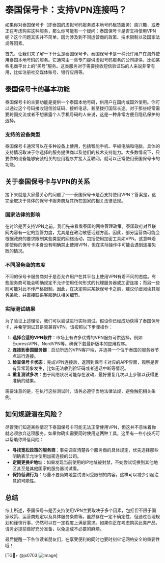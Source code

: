 # 泰国保号卡：支持VPN连接吗？

如果你对泰国保号卡（即泰国的虚拟号码服务或本地号码租赁服务）感兴趣，或者正在考虑购买这种服务，那么你可能有一个疑问：泰国保号卡是否支持使用VPN呢？这个问题其实并不简单，因为涉及到不同运营商的政策、技术限制以及国家法规等因素。

首先，让我们来了解一下什么是泰国保号卡。泰国保号卡是一种允许用户在海外使用泰国本地号码的服务。它通常由一些专门提供虚拟号码服务的公司提供，比如某些电商平台上的“买号”服务。这类服务对于需要接收短信验证码的人来说非常有用，比如注册社交媒体账号、银行应用等。

## 泰国保号卡的基本功能

泰国保号卡的主要功能是提供一个泰国本地号码，供用户在国内或国外使用。你可以通过这个号码接收短信验证码、接听电话，甚至拨打国际长途。对于那些经常需要跨国交流或者不想暴露个人手机号码的人来说，这是一种非常方便且隐私保护的选择。

### 支持的设备类型

泰国保号卡通常可以在多种设备上使用，包括智能手机、平板电脑和电脑。具体的支持情况取决于你选择的服务提供商以及他们的技术支持能力。大多数情况下，只要你的设备能够安装相关的应用程序并接入互联网，就可以正常使用泰国保号卡的功能。

## 关于泰国保号卡与VPN的关系

接下来就是大家最关心的问题了——泰国保号卡是否支持使用VPN？答案是，这完全取决于具体的保号卡服务商及其所在国家的相关法律法规。

### 国家法律的影响

在讨论是否支持VPN之前，我们先来看看泰国的网络管理政策。泰国政府对互联网内容有一定的监管力度，尤其是在政治敏感话题方面。因此，部分运营商可能会根据政府的要求限制某些类型的网络活动，包括使用加密工具如VPN。这意味着即使你的保号卡本身没有明确禁止使用VPN，但在实际操作中可能会遇到连接失败的情况。

### 不同服务商的态度

不同的保号卡服务商对于是否允许用户在其平台上使用VPN有着不同的态度。有些服务商可能会明确规定不允许使用任何形式的代理服务器或加密连接；而另一些则可能对此不作严格限制。因此，在决定购买某款保号卡之前，建议仔细阅读其服务条款，并直接联系客服确认相关细节。

### 实际测试结果

为了验证上述理论，我们可以尝试进行实际测试。假设你已经成功获得了泰国保号卡，并希望测试其是否兼容VPN，请按照以下步骤操作：

1. **选择合适的VPN软件**：市场上有许多优秀的VPN服务可供选择，例如ExpressVPN、NordVPN等。确保下载最新版本的应用程序。
2. **连接到泰国服务器**：启动所选的VPN客户端，并选择一个位于泰国的服务器节点进行连接。
3. **检查保号卡状态**：完成VPN连接后，返回到保号卡对应的APP界面，观察是否有异常现象发生，比如无法收到验证码或者通话中断等情况。
4. **重复测试多次**：由于网络状况可能存在波动，最好重复几次以上步骤以获得更准确的结果。

需要注意的是，在执行这些测试时，请务必遵守当地法律法规，避免触犯相关条例。

## 如何规避潜在风险？

尽管我们知道某些情况下泰国保号卡可能无法正常使用VPN，但这并不意味着你就必须放弃这项服务。如果你确实需要同时使用这两种工具，这里有一些小技巧可以帮助你降低风险：

- **寻找宽松政策的服务商**：事先调查清楚各个服务商的具体规定，优先选择那些明确表示允许使用加密连接的公司。
- **定期更换IP地址**：如果发现当前使用的IP地址被封禁，不妨尝试切换到其他地区甚至是其他国家的服务器试试看。
- **保持低调行为**：尽量不要频繁地尝试访问受限制的内容，这样可以减少引起注意的可能性。

## 总结

综上所述，泰国保号卡是否支持使用VPN主要取决于多个因素，包括但不限于国家政策、运营商规定以及具体服务条款等。虽然存在一定不确定性，但通过合理规划和谨慎行事，仍然可以在一定程度上满足需求。如果你正在考虑购买此类产品，请务必提前做好充分准备，以免造成不必要的麻烦。

最后提醒一下各位读者朋友们，在享受便利的同时也要时刻牢记网络安全的重要性哦！

[TG💪+ @jx0703 ![Image](https://github.com/user-attachments/assets/dbca1d08-cadb-493c-b0ec-ad6f7a83f270)]